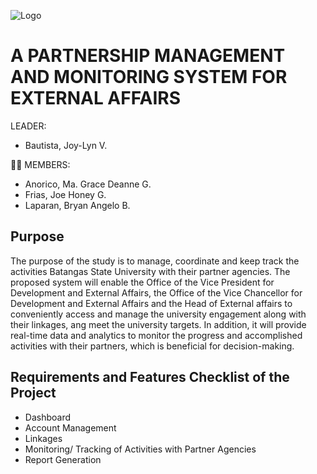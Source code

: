 ![Logo](https://unilink.us/content/land/unilink_logo.png)

# A PARTNERSHIP MANAGEMENT AND MONITORING SYSTEM FOR EXTERNAL AFFAIRS
LEADER: 
- Bautista, Joy-Lyn V.

🙎‍♀️ MEMBERS: 
- Anorico, Ma. Grace Deanne G.
- Frias, Joe Honey G.
- Laparan, Bryan Angelo B.

## Purpose
The purpose of the study is to manage, coordinate and keep track the activities Batangas State University with their partner agencies. The proposed system will enable the Office of the Vice President for Development and External Affairs, the Office of the Vice Chancellor for Development and External Affairs and the Head of External affairs to conveniently access and manage the university engagement along with their linkages, ang meet the university targets. In addition, it will provide real-time data and analytics to monitor the progress and accomplished activities with their partners, which is beneficial for decision-making.

## Requirements and Features Checklist of the Project
- Dashboard
- Account Management
- Linkages
- Monitoring/ Tracking of Activities with Partner Agencies
- Report Generation


